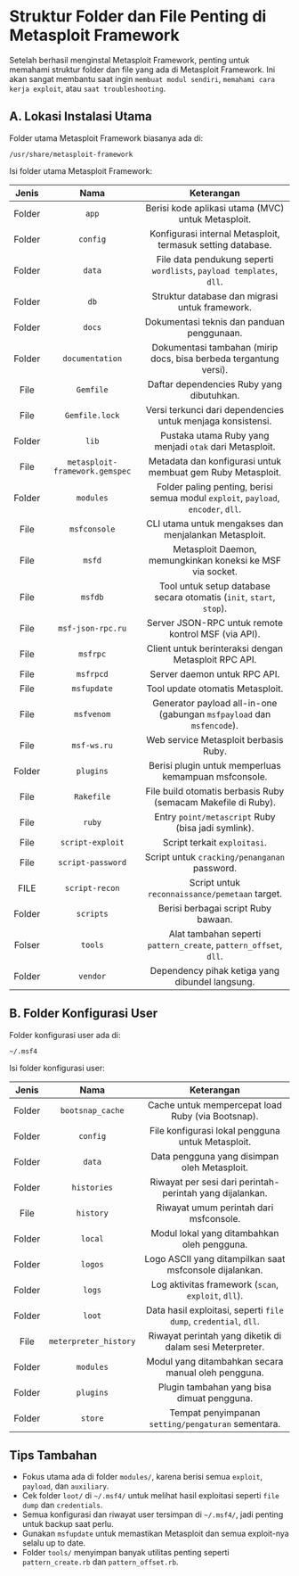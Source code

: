 # Struktur Folder dan File Penting di Metasploit Framework

Setelah berhasil menginstal Metasploit Framework, penting untuk memahami struktur folder dan file yang ada di Metasploit Framework. Ini akan sangat membantu saat ingin `membuat modul sendiri`, `memahami cara kerja exploit`, atau `saat troubleshooting`.

## A. Lokasi Instalasi Utama

Folder utama Metasploit Framework biasanya ada di:

```
/usr/share/metasploit-framework
```

Isi folder utama Metasploit Framework:

| Jenis | Nama | Keterangan |
|:--:|:--:|:--:|
| Folder | `app` | Berisi kode aplikasi utama (MVC) untuk Metasploit. |
| Folder | `config` | Konfigurasi internal Metasploit, termasuk setting database. |
| Folder | `data` |	File data pendukung seperti `wordlists`, `payload templates`, `dll`. |
| Folder | `db` | Struktur database dan migrasi untuk framework. |
| Folder | `docs` | Dokumentasi teknis dan panduan penggunaan. |
| Folder | `documentation` | Dokumentasi tambahan (mirip docs, bisa berbeda tergantung versi). |
| File | `Gemfile` | Daftar dependencies Ruby yang dibutuhkan. |
| File | `Gemfile.lock` | Versi terkunci dari dependencies untuk menjaga konsistensi. | 
| Folder | `lib` | Pustaka utama Ruby yang menjadi `otak` dari Metasploit. |
| File | `metasploit-framework.gemspec` | Metadata dan konfigurasi untuk membuat gem Ruby Metasploit. |
| Folder | `modules` | Folder paling penting, berisi semua modul `exploit`, `payload`, `encoder`, `dll`. |
| File | `msfconsole` | CLI utama untuk mengakses dan menjalankan Metasploit. |
| File | `msfd` | Metasploit Daemon, memungkinkan koneksi ke MSF via socket. |
| File | `msfdb` | Tool untuk setup database secara otomatis (`init`, `start`, `stop`). |
| File | `msf-json-rpc.ru` | Server JSON-RPC untuk remote kontrol MSF (via API). |
| File | `msfrpc` | Client untuk berinteraksi dengan Metasploit RPC API. |
| File | `msfrpcd` | Server daemon untuk RPC API. |
| File | `msfupdate` | Tool update otomatis Metasploit. |
| File | `msfvenom` | Generator payload all-in-one (gabungan `msfpayload` dan `msfencode`). |
| File | `msf-ws.ru` | Web service Metasploit berbasis Ruby. |
| Folder | `plugins` | Berisi plugin untuk memperluas kemampuan msfconsole. |
| File | `Rakefile` | File build otomatis berbasis Ruby (semacam Makefile di Ruby). | 
| File | `ruby` | Entry `point/metascript` Ruby (bisa jadi symlink). |
| File | `script-exploit` | Script terkait `exploitasi`. |
| File | `script-password` | Script untuk `cracking/penanganan` password. |
| FILE | `script-recon` | Script untuk `reconnaissance/pemetaan` target. |
| Folder | `scripts` | Berisi berbagai script Ruby bawaan. |
| Folser | `tools` | Alat tambahan seperti `pattern_create`, `pattern_offset`, `dll`. |
| Folder | `vendor` | Dependency pihak ketiga yang dibundel langsung. |

## B. Folder Konfigurasi User

Folder konfigurasi user ada di:

```
~/.msf4
```

Isi folder konfigurasi user:

| Jenis |	Nama | Keterangan |
|:--:|:--:|:--:|
| Folder | `bootsnap_cache` | Cache untuk mempercepat load Ruby (via Bootsnap). | 
| Folder | `config` | File konfigurasi lokal pengguna untuk Metasploit. |
| Folder | `data` | Data pengguna yang disimpan oleh Metasploit. |
| Folder | `histories` | Riwayat per sesi dari perintah-perintah yang dijalankan. |
| File | `history` | Riwayat umum perintah dari msfconsole. |
| Folder | `local` | Modul lokal yang ditambahkan oleh pengguna. |
| Folder | `logos` | Logo ASCII yang ditampilkan saat msfconsole dijalankan. |
| Folder | `logs` | Log aktivitas framework (`scan`, `exploit`, `dll`). |
| Folder | `loot` | Data hasil exploitasi, seperti `file dump`, `credential`, `dll`. |
| File | `meterpreter_history` | Riwayat perintah yang diketik di dalam sesi Meterpreter. |
| Folder | `modules` | Modul yang ditambahkan secara manual oleh pengguna. |
| Folder | `plugins` | Plugin tambahan yang bisa dimuat pengguna. |
|Folder | `store` | Tempat penyimpanan `setting/pengaturan` sementara. |

## Tips Tambahan

- Fokus utama ada di folder `modules/`, karena berisi semua `exploit`, `payload`, dan `auxiliary`.
- Cek folder `loot/` di `~/.msf4/` untuk melihat hasil exploitasi seperti `file dump` dan `credentials`.
- Semua konfigurasi dan riwayat user tersimpan di `~/.msf4/`, jadi penting untuk backup saat perlu.
- Gunakan `msfupdate` untuk memastikan Metasploit dan semua exploit-nya selalu up to date.
- Folder `tools/` menyimpan banyak utilitas penting seperti `pattern_create.rb` dan `pattern_offset.rb`.
